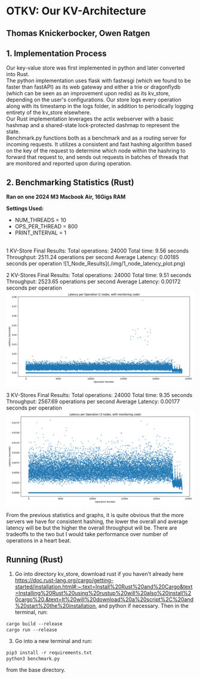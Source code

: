 # OTKV: Our KV-Architecture

## Thomas Knickerbocker, Owen Ratgen

## 1. Implementation Process

Our key-value store was first implemented in python and later converted into Rust. 
<br>
The python implementation uses flask with fastwsgi (which we found to be faster than fastAPI) as its web gateway and either a trie or dragonflydb (which can be seen as an improvement upon redis) as its kv_store, depending on the user's configurations. 
Our store logs every operation along with its timestamp in the logs folder, in addition to periodically logging entirety of the kv_store elsewhere. 
<br>
Our Rust implementation leverages the actix webserver with a basic hashmap and a shared-state lock-protected dashmap to represent the state.
<br>
Benchmark.py functions both as a benchmark and as a routing server for incoming requests. It utilizes a consistent and fast hashing algorithm based on the key of the request to determine which node within the hashring to forward that request to, and sends out requests in batches of threads that are monitored and reported upon during operation. 


## 2. Benchmarking Statistics (Rust)
**Ran on one 2024 M3 Macbook Air, 16Gigs RAM**

**Settings Used:**
- NUM_THREADS = 10
- OPS_PER_THREAD = 800
- PRINT_INTERVAL = 1

<br>
1 KV-Store Final Results:
Total operations: 24000
Total time: 9.56 seconds
Throughput: 2511.24 operations per second
Average Latency: 0.00185 seconds per operation
![1_Node_Results](./img/1_node_latency_plot.png)

2 KV-Stores Final Results:
Total operations: 24000
Total time: 9.51 seconds
Throughput: 2523.65 operations per second
Average Latency: 0.00172 seconds per operation
![2_Node_Results](./img/2_node_latency_plot.png)

3 KV-Stores Final Results:
Total operations: 24000
Total time: 9.35 seconds
Throughput: 2567.69 operations per second
Average Latency: 0.00177 seconds per operation
![3_Node_Results](./img/3_node_latency_plot.png)


From the previous statistics and graphs, it is quite obvious that the more servers we have for consistent hashing, the lower the overall and average latency will be but the higher the overall throughput will be. There are tradeoffs to the two but I would take performance over number of operations in a heart beat.


## Running (Rust)

1. Go into directory kv_store, download rust if you haven't already here https://doc.rust-lang.org/cargo/getting-started/installation.html#:~:text=Install%20Rust%20and%20Cargo&text=Installing%20Rust%20using%20rustup%20will%20also%20install%20cargo%20.&text=It%20will%20download%20a%20script%2C%20and%20start%20the%20installation, and python if necessary.
Then in the terminal, run:
```
cargo build --release
cargo run --release
```
3. Go into a new terminal and run:
```
pip3 install -r requirements.txt
python3 benchmark.py
```
from the base directory.
